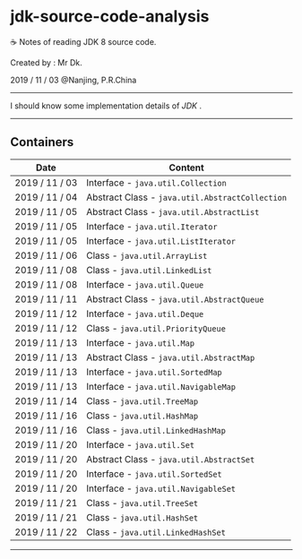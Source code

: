 # jdk-source-code-analysis

☕ Notes of reading JDK 8 source code.

Created by : Mr Dk.

2019 / 11 / 03 @Nanjing, P.R.China

---

I should know some implementation details of _JDK_ .

---

## Containers

| Date           | Content                                                      |
| -------------- | ------------------------------------------------------------ |
| 2019 / 11 / 03 | Interface - `java.util.Collection`                           |
| 2019 / 11 / 04 | Abstract Class - `java.util.AbstractCollection`              |
| 2019 / 11 / 05 | Abstract Class - `java.util.AbstractList`                    |
| 2019 / 11 / 05 | Interface - `java.util.Iterator`                             |
| 2019 / 11 / 05 | Interface - `java.util.ListIterator`                         |
| 2019 / 11 / 06 | Class - `java.util.ArrayList`                                |
| 2019 / 11 / 08 | Class - `java.util.LinkedList`                               |
| 2019 / 11 / 08 | Interface - `java.util.Queue`                                |
| 2019 / 11 / 11 | Abstract Class - `java.util.AbstractQueue`                   |
| 2019 / 11 / 12 | Interface - `java.util.Deque`                                |
| 2019 / 11 / 12 | Class - `java.util.PriorityQueue`                            |
| 2019 / 11 / 13 | Interface - `java.util.Map`                                  |
| 2019 / 11 / 13 | Abstract Class - `java.util.AbstractMap`                     |
| 2019 / 11 / 13 | Interface - `java.util.SortedMap`                            |
| 2019 / 11 / 13 | Interface - `java.util.NavigableMap`                         |
| 2019 / 11 / 14 | Class - `java.util.TreeMap`                                  |
| 2019 / 11 / 16 | Class - `java.util.HashMap`                                  |
| 2019 / 11 / 16 | Class - `java.util.LinkedHashMap`                            |
| 2019 / 11 / 20 | Interface - `java.util.Set`                                  |
| 2019 / 11 / 20 | Abstract Class - `java.util.AbstractSet`                     |
| 2019 / 11 / 20 | Interface - `java.util.SortedSet`                            |
| 2019 / 11 / 20 | Interface - `java.util.NavigableSet`                         |
| 2019 / 11 / 21 | Class - `java.util.TreeSet`                                  |
| 2019 / 11 / 21 | Class - `java.util.HashSet`                                  |
| 2019 / 11 / 22 | Class - `java.util.LinkedHashSet`                            |

---

